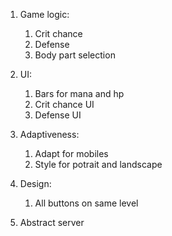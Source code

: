 
1. Game logic: 
	1) Crit chance
	2) Defense 
	3) Body part selection
	
2. UI:
	1) Bars for mana and hp
	2) Crit chance UI
	3) Defense UI

3. Adaptiveness:
	1) Adapt for mobiles
	2) Style for potrait and landscape
	
4. Design:
	1) All buttons on same level
	
5. Abstract server


